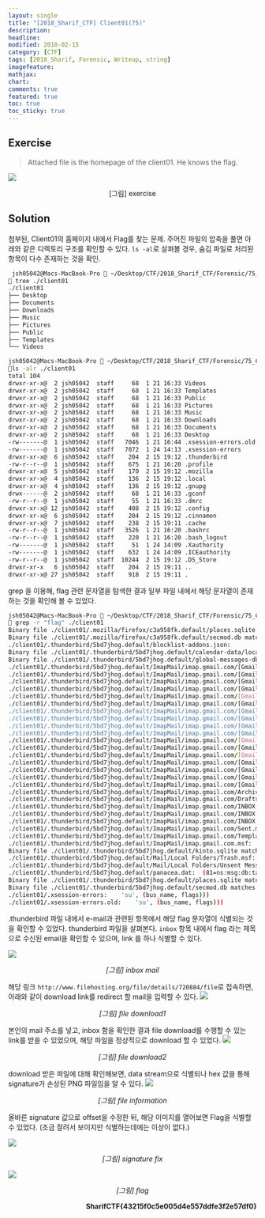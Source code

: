 ```yaml
---
layout: single
title: "[2018_Sharif_CTF] Client01(75)"
description:
headline:
modified: 2018-02-15
category: [CTF]
tags: [2018_Sharif, Forensic, Writeup, string]
imagefeature:
mathjax:
chart:
comments: true
featured: true
toc: true
toc_sticky: true
---
```


## Exercise

> Attached file is the homepage of the client01. He knows the flag.

![](/assets/images/2018-02-15-Sharif-CTF-Client01-75/exercise.png)
<p align='center'>[그림] exercise</p>


## Solution

첨부된, Client01의 홈페이지 내에서 Flag를 찾는 문제. 주어진 파일의 압축을 풀면 아래와 같은 디렉토리 구조를 확인할 수 있다. `ls -al`로 살펴볼 경우, 숨김 파일로 처리된 항목이 다수 존재하는 것을 확인.

```bash
 jsh05042@Macs-MacBook-Pro  ~/Desktop/CTF/2018_Sharif_CTF/Forensic/75_Client01
 tree ./client01
./client01
├── Desktop
├── Documents
├── Downloads
├── Music
├── Pictures
├── Public
├── Templates
└── Videos

jsh05042@Macs-MacBook-Pro  ~/Desktop/CTF/2018_Sharif_CTF/Forensic/75_Client01
ls -alr ./client01
total 104
drwxr-xr-x@  2 jsh05042  staff     68  1 21 16:33 Videos
drwxr-xr-x@  2 jsh05042  staff     68  1 21 16:33 Templates
drwxr-xr-x@  2 jsh05042  staff     68  1 21 16:33 Public
drwxr-xr-x@  2 jsh05042  staff     68  1 21 16:33 Pictures
drwxr-xr-x@  2 jsh05042  staff     68  1 21 16:33 Music
drwxr-xr-x@  2 jsh05042  staff     68  1 21 16:33 Downloads
drwxr-xr-x@  2 jsh05042  staff     68  1 21 16:33 Documents
drwxr-xr-x@  2 jsh05042  staff     68  1 21 16:33 Desktop
-rw-------@  1 jsh05042  staff   7046  1 21 16:44 .xsession-errors.old
-rw-------@  1 jsh05042  staff   7072  1 24 14:13 .xsession-errors
drwxr-xr-x@  6 jsh05042  staff    204  2 15 19:12 .thunderbird
-rw-r--r--@  1 jsh05042  staff    675  1 21 16:20 .profile
drwxr-xr-x@  5 jsh05042  staff    170  2 15 19:12 .mozilla
drwxr-xr-x@  4 jsh05042  staff    136  2 15 19:12 .local
drwxr-xr-x@  4 jsh05042  staff    136  2 15 19:12 .gnupg
drwx------@  2 jsh05042  staff     68  1 21 16:33 .gconf
-rw-r--r--@  1 jsh05042  staff     55  1 21 16:33 .dmrc
drwxr-xr-x@ 12 jsh05042  staff    408  2 15 19:12 .config
drwxr-xr-x@  6 jsh05042  staff    204  2 15 19:12 .cinnamon
drwxr-xr-x@  7 jsh05042  staff    238  2 15 19:11 .cache
-rw-r--r--@  1 jsh05042  staff   3526  1 21 16:20 .bashrc
-rw-r--r--@  1 jsh05042  staff    220  1 21 16:20 .bash_logout
-rw-------@  1 jsh05042  staff     51  1 24 14:09 .Xauthority
-rw-------@  1 jsh05042  staff    632  1 24 14:09 .ICEauthority
-rw-r--r--@  1 jsh05042  staff  10244  2 15 19:12 .DS_Store
drwxr-xr-x   6 jsh05042  staff    204  2 15 19:11 ..
drwxr-xr-x@ 27 jsh05042  staff    918  2 15 19:11 .
```


grep 을 이용해, flag 관련 문자열을 탐색한 결과 일부 파일 내에서 해당 문자열이 존재하는 것을 확인해 볼 수 있었다.

```bash
jsh05042@Macs-MacBook-Pro  ~/Desktop/CTF/2018_Sharif_CTF/Forensic/75_Client01
 grep -r "flag" ./client01
Binary file ./client01/.mozilla/firefox/c3a958fk.default/places.sqlite matches
Binary file ./client01/.mozilla/firefox/c3a958fk.default/secmod.db matches
./client01/.thunderbird/5bd7jhog.default/blocklist-addons.json:        "why": "Certain versions of this add-on contains an executable that is flagged by multiple tools as malware. Newer versions no longer use it.",
Binary file ./client01/.thunderbird/5bd7jhog.default/calendar-data/local.sqlite matches
Binary file ./client01/.thunderbird/5bd7jhog.default/global-messages-db.sqlite matches
./client01/.thunderbird/5bd7jhog.default/ImapMail/imap.gmail.com/[Gmail].msf:  (84=references)(85=recipients)(86=date)(87=size)(88=flags)(89=priority)
./client01/.thunderbird/5bd7jhog.default/ImapMail/imap.gmail.com/[Gmail].sbd/All Mail.msf:  (86=date)(87=size)(88=flags)(89=priority)(8A=label)(8B=statusOfset)
./client01/.thunderbird/5bd7jhog.default/ImapMail/imap.gmail.com/[Gmail].sbd/All Mail.msf:<(93=flag)>[3:^9A(^95^93)]
./client01/.thunderbird/5bd7jhog.default/ImapMail/imap.gmail.com/[Gmail].sbd/All Mail.msf:    ={"threadCol":{"visible":true,"ordinal":"1"},"flaggedCol":{"visible":true,\
./client01/.thunderbird/5bd7jhog.default/ImapMail/imap.gmail.com/[Gmail].sbd/Drafts.msf:  (84=references)(85=recipients)(86=date)(87=size)(88=flags)(89=priority)
./client01/.thunderbird/5bd7jhog.default/ImapMail/imap.gmail.com/[Gmail].sbd/Drafts.msf:    ={"threadCol":{"visible":true},"attachmentCol":{"visible":true},"flaggedCo\
./client01/.thunderbird/5bd7jhog.default/ImapMail/imap.gmail.com/[Gmail].sbd/Important.msf:  (87=size)(88=flags)(89=priority)(8A=label)(8B=statusOfset)(8C=numLines)
./client01/.thunderbird/5bd7jhog.default/ImapMail/imap.gmail.com/[Gmail].sbd/Important.msf:    ={"threadCol":{"visible":true,"ordinal":"1"},"flaggedCol":{"visible":true,\
./client01/.thunderbird/5bd7jhog.default/ImapMail/imap.gmail.com/[Gmail].sbd/Sent Mail.msf:  (88=flags)(89=priority)(8A=label)(8B=statusOfset)(8C=numLines)
./client01/.thunderbird/5bd7jhog.default/ImapMail/imap.gmail.com/[Gmail].sbd/Sent Mail.msf:    ={"threadCol":{"visible":true},"attachmentCol":{"visible":true},"flaggedCo\
./client01/.thunderbird/5bd7jhog.default/ImapMail/imap.gmail.com/[Gmail].sbd/Spam.msf:  (88=flags)(89=priority)(8A=label)(8B=statusOfset)(8C=numLines)
./client01/.thunderbird/5bd7jhog.default/ImapMail/imap.gmail.com/[Gmail].sbd/Spam.msf:    ={"threadCol":{"visible":true,"ordinal":"1"},"flaggedCol":{"visible":true,\
./client01/.thunderbird/5bd7jhog.default/ImapMail/imap.gmail.com/[Gmail].sbd/Starred.msf:  (84=references)(85=recipients)(86=date)(87=size)(88=flags)(89=priority)
./client01/.thunderbird/5bd7jhog.default/ImapMail/imap.gmail.com/[Gmail].sbd/Trash:Subject: flag
./client01/.thunderbird/5bd7jhog.default/ImapMail/imap.gmail.com/[Gmail].sbd/Trash.msf:  (84=references)(85=recipients)(86=date)(87=size)(88=flags)(89=priority)
./client01/.thunderbird/5bd7jhog.default/ImapMail/imap.gmail.com/[Gmail].sbd/Trash.msf:  (AA=flag)(AB
./client01/.thunderbird/5bd7jhog.default/ImapMail/imap.gmail.com/[Gmail].sbd/Trash.msf:    ={"threadCol":{"visible":true,"ordinal":"1"},"flaggedCol":{"visible":true,\
./client01/.thunderbird/5bd7jhog.default/ImapMail/imap.gmail.com/Archives.msf:  (84=references)(85=recipients)(86=date)(87=size)(88=flags)(89=priority)
./client01/.thunderbird/5bd7jhog.default/ImapMail/imap.gmail.com/Drafts.msf:  (84=references)(85=recipients)(86=date)(87=size)(88=flags)(89=priority)
./client01/.thunderbird/5bd7jhog.default/ImapMail/imap.gmail.com/INBOX:Subject: flag
./client01/.thunderbird/5bd7jhog.default/ImapMail/imap.gmail.com/INBOX.msf:  (88=flags)(89=priority)(8A=label)(8B=statusOfset)(8C=numLines)
./client01/.thunderbird/5bd7jhog.default/ImapMail/imap.gmail.com/INBOX.msf:    ={"threadCol":{"visible":true,"ordinal":"1"},"flaggedCol":{"visible":true,\
./client01/.thunderbird/5bd7jhog.default/ImapMail/imap.gmail.com/Sent.msf:  (84=references)(85=recipients)(86=date)(87=size)(88=flags)(89=priority)
./client01/.thunderbird/5bd7jhog.default/ImapMail/imap.gmail.com/Templates.msf:  (84=references)(85=recipients)(86=date)(87=size)(88=flags)(89=priority)
./client01/.thunderbird/5bd7jhog.default/ImapMail/imap.gmail.com.msf:  (84=references)(85=recipients)(86=date)(87=size)(88=flags)(89=priority)
Binary file ./client01/.thunderbird/5bd7jhog.default/kinto.sqlite matches
./client01/.thunderbird/5bd7jhog.default/Mail/Local Folders/Trash.msf:  (84=references)(85=recipients)(86=date)(87=size)(88=flags)(89=priority)
./client01/.thunderbird/5bd7jhog.default/Mail/Local Folders/Unsent Messages.msf:  (84=references)(85=recipients)(86=date)(87=size)(88=flags)(89=priority)
./client01/.thunderbird/5bd7jhog.default/panacea.dat:  (81=ns:msg:db:table:kind:folders)(82=key)(83=flags)(84=totalMsgs)
Binary file ./client01/.thunderbird/5bd7jhog.default/places.sqlite matches
Binary file ./client01/.thunderbird/5bd7jhog.default/secmod.db matches
./client01/.xsession-errors:    'su', (bus_name, flags)))
./client01/.xsession-errors.old:    'su', (bus_name, flags)))

 ```


.thunderbird 파일 내에서 e-mail과 관련된 항목에서 해당 flag 문자열이 식별되는 것을 확인할 수 있었다. thunderbird 파일을 살펴본다. `inbox` 항목 내에서 flag 라는 제목으로 수신된 email을 확인할 수 있으며, link 를 하나 식별할 수 있다.

![](/assets/images/2018-02-15-Sharif-CTF-Client01-75/inbox.png)
<p align='center'><i>[그림] inbox mail</i></p>


해당 링크 `http://www.filehosting.org/file/details/720884/file`로 접속하면, 아래와 같이 download link를 redirect 할 mail을 입력할 수 있다.
![](/assets/images/2018-02-15-Sharif-CTF-Client01-75/filedown1.png)
<p align='center'><i>[그림] file download1</i></p>


본인의 mail 주소를 넣고, inbox 함을 확인한 결과 file download를 수행할 수 있는 link를 받을 수 있었으며, 해당 파일을 정상적으로 download 할 수 있었다.
![](/assets/images/2018-02-15-Sharif-CTF-Client01-75/filedown2.png)
<p align='center'><i>[그림] file download2</i></p>



download 받은 파일에 대해 확인해보면, data stream으로 식별되나 hex 값을 통해 signature가 손상된 PNG 파일임을 알 수 있다.
![](/assets/images/2018-02-15-Sharif-CTF-Client01-75/file_information.png)
<p align='center'><i>[그림] file information</i></p>


올바른 signature 값으로 offset을 수정한 뒤, 해당 이미지를 열어보면 Flag을 식별할 수 있었다. (조금 잘려서 보이지만 식별하는데에는 이상이 없다.)

![](/assets/images/2018-02-15-Sharif-CTF-Client01-75/fixed.png)
<p align='center'><i>[그림] signature fix</i></p>

![](/assets/images/2018-02-15-Sharif-CTF-Client01-75/flag.png)
<p align='center'><i>[그림] flag</i></p>

<p align='right'><strong>SharifCTF{43215f0c5e005d4e557ddfe3f2e57df0}</strong></p>
